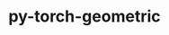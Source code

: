 ---
title: "py-torch-geometric"
layout: cache
categories: [package, develop]
meta: {"versions": ["2.1.0.post1"], "compilers": ["apple-clang@=14.0.0", "apple-clang@=14.0.3", "gcc@=11.3.0", "gcc@=7.3.1"], "oss": ["amzn2", "ubuntu22.04", "ventura"], "platforms": ["darwin", "linux"], "targets": ["aarch64", "ivybridge", "x86_64_v3", "x86_64_v4"], "stacks": ["ml-darwin-aarch64-mps", "ml-linux-x86_64-cpu", "ml-linux-x86_64-cuda", "root"], "num_specs": 116, "num_specs_by_stack": {"root": 116, "ml-darwin-aarch64-mps": 5, "ml-linux-x86_64-cpu": 7, "ml-linux-x86_64-cuda": 7}}
spec_details: [{"hash": "obgv6v3fjjwtsndza44cskkqzmpccawl", "compiler": "apple-clang@=14.0.0", "versions": ["2.1.0.post1"], "os": "ventura", "platform": "darwin", "target": "aarch64", "variants": ["build_system=python_pip", "~cuda"], "stacks": ["root"], "size": "-", "tarball": "https://binaries.spack.io/develop/build_cache/darwin-ventura-aarch64/apple-clang-14.0.0/py-torch-geometric-2.1.0.post1/darwin-ventura-aarch64-apple-clang-14.0.0-py-torch-geometric-2.1.0.post1-obgv6v3fjjwtsndza44cskkqzmpccawl.spack"}, {"hash": "s46zhmpmxlb2lakaiptrpqdqjg5nqo4p", "compiler": "apple-clang@=14.0.0", "versions": ["2.1.0.post1"], "os": "ventura", "platform": "darwin", "target": "aarch64", "variants": ["build_system=python_pip", "~cuda"], "stacks": ["ml-darwin-aarch64-mps", "root"], "size": "-", "tarball": "https://binaries.spack.io/develop/build_cache/darwin-ventura-aarch64/apple-clang-14.0.0/py-torch-geometric-2.1.0.post1/darwin-ventura-aarch64-apple-clang-14.0.0-py-torch-geometric-2.1.0.post1-s46zhmpmxlb2lakaiptrpqdqjg5nqo4p.spack"}, {"hash": "xedk3y5wkla2skzgcxkts3okbjji5tcm", "compiler": "apple-clang@=14.0.0", "versions": ["2.1.0.post1"], "os": "ventura", "platform": "darwin", "target": "aarch64", "variants": ["build_system=python_pip", "~cuda"], "stacks": ["root"], "size": "-", "tarball": "https://binaries.spack.io/develop/build_cache/darwin-ventura-aarch64/apple-clang-14.0.0/py-torch-geometric-2.1.0.post1/darwin-ventura-aarch64-apple-clang-14.0.0-py-torch-geometric-2.1.0.post1-xedk3y5wkla2skzgcxkts3okbjji5tcm.spack"}, {"hash": "4mht6eundhnles5o2uv5iw5qr5jsrvwu", "compiler": "apple-clang@=14.0.0", "versions": ["2.1.0.post1"], "os": "ventura", "platform": "darwin", "target": "aarch64", "variants": ["build_system=python_pip", "~cuda"], "stacks": ["root"], "size": "-", "tarball": "https://binaries.spack.io/develop/build_cache/darwin-ventura-aarch64/apple-clang-14.0.0/py-torch-geometric-2.1.0.post1/darwin-ventura-aarch64-apple-clang-14.0.0-py-torch-geometric-2.1.0.post1-4mht6eundhnles5o2uv5iw5qr5jsrvwu.spack"}, {"hash": "i2lwl63h7borlz5nxbwi3gg6yovrhaxn", "compiler": "apple-clang@=14.0.0", "versions": ["2.1.0.post1"], "os": "ventura", "platform": "darwin", "target": "aarch64", "variants": ["build_system=python_pip", "~cuda"], "stacks": ["ml-darwin-aarch64-mps", "root"], "size": "-", "tarball": "https://binaries.spack.io/develop/build_cache/darwin-ventura-aarch64/apple-clang-14.0.0/py-torch-geometric-2.1.0.post1/darwin-ventura-aarch64-apple-clang-14.0.0-py-torch-geometric-2.1.0.post1-i2lwl63h7borlz5nxbwi3gg6yovrhaxn.spack"}, {"hash": "4biu4r6tb2ljllaaihkgho66oicrcctj", "compiler": "apple-clang@=14.0.0", "versions": ["2.1.0.post1"], "os": "ventura", "platform": "darwin", "target": "aarch64", "variants": ["build_system=python_pip", "~cuda"], "stacks": ["root"], "size": "-", "tarball": "https://binaries.spack.io/develop/build_cache/darwin-ventura-aarch64/apple-clang-14.0.0/py-torch-geometric-2.1.0.post1/darwin-ventura-aarch64-apple-clang-14.0.0-py-torch-geometric-2.1.0.post1-4biu4r6tb2ljllaaihkgho66oicrcctj.spack"}, {"hash": "3guh2uvrmsrwtwfillzetlm7y54lcsbv", "compiler": "apple-clang@=14.0.0", "versions": ["2.1.0.post1"], "os": "ventura", "platform": "darwin", "target": "aarch64", "variants": ["build_system=python_pip", "~cuda"], "stacks": ["root"], "size": "-", "tarball": "https://binaries.spack.io/develop/build_cache/darwin-ventura-aarch64/apple-clang-14.0.0/py-torch-geometric-2.1.0.post1/darwin-ventura-aarch64-apple-clang-14.0.0-py-torch-geometric-2.1.0.post1-3guh2uvrmsrwtwfillzetlm7y54lcsbv.spack"}, {"hash": "3bbx6aunh5wigtmert3kqexx64whtylw", "compiler": "apple-clang@=14.0.0", "versions": ["2.1.0.post1"], "os": "ventura", "platform": "darwin", "target": "aarch64", "variants": ["build_system=python_pip", "~cuda"], "stacks": ["ml-darwin-aarch64-mps", "root"], "size": "-", "tarball": "https://binaries.spack.io/develop/build_cache/darwin-ventura-aarch64/apple-clang-14.0.0/py-torch-geometric-2.1.0.post1/darwin-ventura-aarch64-apple-clang-14.0.0-py-torch-geometric-2.1.0.post1-3bbx6aunh5wigtmert3kqexx64whtylw.spack"}, {"hash": "crqm2h5xg2bwtukoq2bry46mk3vckzgq", "compiler": "apple-clang@=14.0.0", "versions": ["2.1.0.post1"], "os": "ventura", "platform": "darwin", "target": "aarch64", "variants": ["build_system=python_pip", "~cuda"], "stacks": ["ml-darwin-aarch64-mps", "root"], "size": "-", "tarball": "https://binaries.spack.io/develop/build_cache/darwin-ventura-aarch64/apple-clang-14.0.0/py-torch-geometric-2.1.0.post1/darwin-ventura-aarch64-apple-clang-14.0.0-py-torch-geometric-2.1.0.post1-crqm2h5xg2bwtukoq2bry46mk3vckzgq.spack"}, {"hash": "avpfn3vxaho3czqdbu6cmcbwovifdxwr", "compiler": "apple-clang@=14.0.0", "versions": ["2.1.0.post1"], "os": "ventura", "platform": "darwin", "target": "aarch64", "variants": ["build_system=python_pip", "~cuda"], "stacks": ["ml-darwin-aarch64-mps", "root"], "size": "-", "tarball": "https://binaries.spack.io/develop/build_cache/darwin-ventura-aarch64/apple-clang-14.0.0/py-torch-geometric-2.1.0.post1/darwin-ventura-aarch64-apple-clang-14.0.0-py-torch-geometric-2.1.0.post1-avpfn3vxaho3czqdbu6cmcbwovifdxwr.spack"}, {"hash": "catlulw4i4bi3ucpzat7dzizr4rmouwy", "compiler": "apple-clang@=14.0.0", "versions": ["2.1.0.post1"], "os": "ventura", "platform": "darwin", "target": "aarch64", "variants": ["build_system=python_pip", "~cuda"], "stacks": ["root"], "size": "-", "tarball": "https://binaries.spack.io/develop/build_cache/darwin-ventura-aarch64/apple-clang-14.0.0/py-torch-geometric-2.1.0.post1/darwin-ventura-aarch64-apple-clang-14.0.0-py-torch-geometric-2.1.0.post1-catlulw4i4bi3ucpzat7dzizr4rmouwy.spack"}, {"hash": "zfg3oobdhkh3zchjjna3hlwxymd3c2py", "compiler": "apple-clang@=14.0.3", "versions": ["2.1.0.post1"], "os": "ventura", "platform": "darwin", "target": "aarch64", "variants": ["build_system=python_pip", "~cuda"], "stacks": ["root"], "size": "-", "tarball": "https://binaries.spack.io/develop/build_cache/darwin-ventura-aarch64/apple-clang-14.0.3/py-torch-geometric-2.1.0.post1/darwin-ventura-aarch64-apple-clang-14.0.3-py-torch-geometric-2.1.0.post1-zfg3oobdhkh3zchjjna3hlwxymd3c2py.spack"}, {"hash": "yvq7fbsmxletj2qubqhemhxdryjpwqiv", "compiler": "apple-clang@=14.0.3", "versions": ["2.1.0.post1"], "os": "ventura", "platform": "darwin", "target": "aarch64", "variants": ["build_system=python_pip", "~cuda"], "stacks": ["root"], "size": "-", "tarball": "https://binaries.spack.io/develop/build_cache/darwin-ventura-aarch64/apple-clang-14.0.3/py-torch-geometric-2.1.0.post1/darwin-ventura-aarch64-apple-clang-14.0.3-py-torch-geometric-2.1.0.post1-yvq7fbsmxletj2qubqhemhxdryjpwqiv.spack"}, {"hash": "l5bxvh2qarp6na3pgntgjyifgglvdbgy", "compiler": "apple-clang@=14.0.3", "versions": ["2.1.0.post1"], "os": "ventura", "platform": "darwin", "target": "aarch64", "variants": ["build_system=python_pip", "~cuda"], "stacks": ["root"], "size": "-", "tarball": "https://binaries.spack.io/develop/build_cache/darwin-ventura-aarch64/apple-clang-14.0.3/py-torch-geometric-2.1.0.post1/darwin-ventura-aarch64-apple-clang-14.0.3-py-torch-geometric-2.1.0.post1-l5bxvh2qarp6na3pgntgjyifgglvdbgy.spack"}, {"hash": "3q6yhhsrecw4m4zlbp6zz4cfytqzompa", "compiler": "apple-clang@=14.0.3", "versions": ["2.1.0.post1"], "os": "ventura", "platform": "darwin", "target": "aarch64", "variants": ["build_system=python_pip", "~cuda"], "stacks": ["root"], "size": "-", "tarball": "https://binaries.spack.io/develop/build_cache/darwin-ventura-aarch64/apple-clang-14.0.3/py-torch-geometric-2.1.0.post1/darwin-ventura-aarch64-apple-clang-14.0.3-py-torch-geometric-2.1.0.post1-3q6yhhsrecw4m4zlbp6zz4cfytqzompa.spack"}, {"hash": "mcn4z7ztke5il6wlce5avm5veessemhx", "compiler": "apple-clang@=14.0.3", "versions": ["2.1.0.post1"], "os": "ventura", "platform": "darwin", "target": "aarch64", "variants": ["build_system=python_pip", "~cuda"], "stacks": ["root"], "size": "-", "tarball": "https://binaries.spack.io/develop/build_cache/darwin-ventura-aarch64/apple-clang-14.0.3/py-torch-geometric-2.1.0.post1/darwin-ventura-aarch64-apple-clang-14.0.3-py-torch-geometric-2.1.0.post1-mcn4z7ztke5il6wlce5avm5veessemhx.spack"}, {"hash": "52wdow6wqfwea2qazllyqbtywuv2dbpk", "compiler": "apple-clang@=14.0.3", "versions": ["2.1.0.post1"], "os": "ventura", "platform": "darwin", "target": "aarch64", "variants": ["build_system=python_pip", "~cuda"], "stacks": ["root"], "size": "-", "tarball": "https://binaries.spack.io/develop/build_cache/darwin-ventura-aarch64/apple-clang-14.0.3/py-torch-geometric-2.1.0.post1/darwin-ventura-aarch64-apple-clang-14.0.3-py-torch-geometric-2.1.0.post1-52wdow6wqfwea2qazllyqbtywuv2dbpk.spack"}, {"hash": "gm5zpim7pybhw6lduh776wbhvp6lfann", "compiler": "apple-clang@=14.0.3", "versions": ["2.1.0.post1"], "os": "ventura", "platform": "darwin", "target": "aarch64", "variants": ["build_system=python_pip", "~cuda"], "stacks": ["root"], "size": "-", "tarball": "https://binaries.spack.io/develop/build_cache/darwin-ventura-aarch64/apple-clang-14.0.3/py-torch-geometric-2.1.0.post1/darwin-ventura-aarch64-apple-clang-14.0.3-py-torch-geometric-2.1.0.post1-gm5zpim7pybhw6lduh776wbhvp6lfann.spack"}, {"hash": "fsvnypuykydggzgjtb2nmybbqtzs5pwu", "compiler": "apple-clang@=14.0.3", "versions": ["2.1.0.post1"], "os": "ventura", "platform": "darwin", "target": "aarch64", "variants": ["build_system=python_pip", "~cuda"], "stacks": ["root"], "size": "-", "tarball": "https://binaries.spack.io/develop/build_cache/darwin-ventura-aarch64/apple-clang-14.0.3/py-torch-geometric-2.1.0.post1/darwin-ventura-aarch64-apple-clang-14.0.3-py-torch-geometric-2.1.0.post1-fsvnypuykydggzgjtb2nmybbqtzs5pwu.spack"}, {"hash": "6m753e7qobfld73dso4khczci46v2duo", "compiler": "apple-clang@=14.0.3", "versions": ["2.1.0.post1"], "os": "ventura", "platform": "darwin", "target": "aarch64", "variants": ["build_system=python_pip", "~cuda"], "stacks": ["root"], "size": "-", "tarball": "https://binaries.spack.io/develop/build_cache/darwin-ventura-aarch64/apple-clang-14.0.3/py-torch-geometric-2.1.0.post1/darwin-ventura-aarch64-apple-clang-14.0.3-py-torch-geometric-2.1.0.post1-6m753e7qobfld73dso4khczci46v2duo.spack"}, {"hash": "lgxqocn56lztgrsdajsnxwhcu2usmxwv", "compiler": "apple-clang@=14.0.3", "versions": ["2.1.0.post1"], "os": "ventura", "platform": "darwin", "target": "aarch64", "variants": ["build_system=python_pip", "~cuda"], "stacks": ["root"], "size": "-", "tarball": "https://binaries.spack.io/develop/build_cache/darwin-ventura-aarch64/apple-clang-14.0.3/py-torch-geometric-2.1.0.post1/darwin-ventura-aarch64-apple-clang-14.0.3-py-torch-geometric-2.1.0.post1-lgxqocn56lztgrsdajsnxwhcu2usmxwv.spack"}, {"hash": "nc2xxrpiwufpx6z4cmt4ctolosrvfjfm", "compiler": "gcc@=7.3.1", "versions": ["2.1.0.post1"], "os": "amzn2", "platform": "linux", "target": "ivybridge", "variants": ["build_system=python_pip", "+cuda"], "stacks": ["root"], "size": "-", "tarball": "https://binaries.spack.io/develop/build_cache/linux-amzn2-ivybridge/gcc-7.3.1/py-torch-geometric-2.1.0.post1/linux-amzn2-ivybridge-gcc-7.3.1-py-torch-geometric-2.1.0.post1-nc2xxrpiwufpx6z4cmt4ctolosrvfjfm.spack"}, {"hash": "3wxtnyjxelunck6jl7kfdrt4ah6dsdyd", "compiler": "gcc@=7.3.1", "versions": ["2.1.0.post1"], "os": "amzn2", "platform": "linux", "target": "ivybridge", "variants": ["build_system=python_pip", "+cuda"], "stacks": ["root"], "size": "-", "tarball": "https://binaries.spack.io/develop/build_cache/linux-amzn2-ivybridge/gcc-7.3.1/py-torch-geometric-2.1.0.post1/linux-amzn2-ivybridge-gcc-7.3.1-py-torch-geometric-2.1.0.post1-3wxtnyjxelunck6jl7kfdrt4ah6dsdyd.spack"}, {"hash": "hqsephojmtlb7vv2rx2ujsd5t2z2tb75", "compiler": "gcc@=7.3.1", "versions": ["2.1.0.post1"], "os": "amzn2", "platform": "linux", "target": "ivybridge", "variants": ["build_system=python_pip", "+cuda"], "stacks": ["root"], "size": "-", "tarball": "https://binaries.spack.io/develop/build_cache/linux-amzn2-ivybridge/gcc-7.3.1/py-torch-geometric-2.1.0.post1/linux-amzn2-ivybridge-gcc-7.3.1-py-torch-geometric-2.1.0.post1-hqsephojmtlb7vv2rx2ujsd5t2z2tb75.spack"}, {"hash": "vanlcqkrjxp3sajcj4h2bpdminrxisfq", "compiler": "gcc@=7.3.1", "versions": ["2.1.0.post1"], "os": "amzn2", "platform": "linux", "target": "ivybridge", "variants": ["build_system=python_pip", "~cuda"], "stacks": ["root"], "size": "-", "tarball": "https://binaries.spack.io/develop/build_cache/linux-amzn2-ivybridge/gcc-7.3.1/py-torch-geometric-2.1.0.post1/linux-amzn2-ivybridge-gcc-7.3.1-py-torch-geometric-2.1.0.post1-vanlcqkrjxp3sajcj4h2bpdminrxisfq.spack"}, {"hash": "qndzbxpekh6ohdzlec57c6z5cz5ewf3z", "compiler": "gcc@=7.3.1", "versions": ["2.1.0.post1"], "os": "amzn2", "platform": "linux", "target": "ivybridge", "variants": ["build_system=python_pip", "~cuda"], "stacks": ["root"], "size": "-", "tarball": "https://binaries.spack.io/develop/build_cache/linux-amzn2-ivybridge/gcc-7.3.1/py-torch-geometric-2.1.0.post1/linux-amzn2-ivybridge-gcc-7.3.1-py-torch-geometric-2.1.0.post1-qndzbxpekh6ohdzlec57c6z5cz5ewf3z.spack"}, {"hash": "oq6pcethrjw5ibgqifhcw3nzyg3ka6ui", "compiler": "gcc@=7.3.1", "versions": ["2.1.0.post1"], "os": "amzn2", "platform": "linux", "target": "ivybridge", "variants": ["build_system=python_pip", "+cuda"], "stacks": ["root"], "size": "-", "tarball": "https://binaries.spack.io/develop/build_cache/linux-amzn2-ivybridge/gcc-7.3.1/py-torch-geometric-2.1.0.post1/linux-amzn2-ivybridge-gcc-7.3.1-py-torch-geometric-2.1.0.post1-oq6pcethrjw5ibgqifhcw3nzyg3ka6ui.spack"}, {"hash": "ojhi5nyett7abv2uvundoiu2nn274xq5", "compiler": "gcc@=7.3.1", "versions": ["2.1.0.post1"], "os": "amzn2", "platform": "linux", "target": "ivybridge", "variants": ["build_system=python_pip", "~cuda"], "stacks": ["root"], "size": "-", "tarball": "https://binaries.spack.io/develop/build_cache/linux-amzn2-ivybridge/gcc-7.3.1/py-torch-geometric-2.1.0.post1/linux-amzn2-ivybridge-gcc-7.3.1-py-torch-geometric-2.1.0.post1-ojhi5nyett7abv2uvundoiu2nn274xq5.spack"}, {"hash": "2cxs3mt3bf3ql5gd7z73bmw3b2l5oiza", "compiler": "gcc@=7.3.1", "versions": ["2.1.0.post1"], "os": "amzn2", "platform": "linux", "target": "x86_64_v3", "variants": ["build_system=python_pip", "~cuda"], "stacks": ["root"], "size": "-", "tarball": "https://binaries.spack.io/develop/build_cache/linux-amzn2-x86_64_v3/gcc-7.3.1/py-torch-geometric-2.1.0.post1/linux-amzn2-x86_64_v3-gcc-7.3.1-py-torch-geometric-2.1.0.post1-2cxs3mt3bf3ql5gd7z73bmw3b2l5oiza.spack"}, {"hash": "mwxaf4lztruu7fgiqzbkqnnrf3zlqskp", "compiler": "gcc@=7.3.1", "versions": ["2.1.0.post1"], "os": "amzn2", "platform": "linux", "target": "x86_64_v3", "variants": ["build_system=python_pip", "~cuda"], "stacks": ["root"], "size": "-", "tarball": "https://binaries.spack.io/develop/build_cache/linux-amzn2-x86_64_v3/gcc-7.3.1/py-torch-geometric-2.1.0.post1/linux-amzn2-x86_64_v3-gcc-7.3.1-py-torch-geometric-2.1.0.post1-mwxaf4lztruu7fgiqzbkqnnrf3zlqskp.spack"}, {"hash": "4u2ftolfbaltzeabgtn4ky7lexok3krj", "compiler": "gcc@=7.3.1", "versions": ["2.1.0.post1"], "os": "amzn2", "platform": "linux", "target": "x86_64_v3", "variants": ["build_system=python_pip", "+cuda"], "stacks": ["root"], "size": "-", "tarball": "https://binaries.spack.io/develop/build_cache/linux-amzn2-x86_64_v3/gcc-7.3.1/py-torch-geometric-2.1.0.post1/linux-amzn2-x86_64_v3-gcc-7.3.1-py-torch-geometric-2.1.0.post1-4u2ftolfbaltzeabgtn4ky7lexok3krj.spack"}, {"hash": "whjnitc3jrv3pnxzzc2dztoqpyupdowv", "compiler": "gcc@=7.3.1", "versions": ["2.1.0.post1"], "os": "amzn2", "platform": "linux", "target": "x86_64_v3", "variants": ["build_system=python_pip", "~cuda"], "stacks": ["root"], "size": "-", "tarball": "https://binaries.spack.io/develop/build_cache/linux-amzn2-x86_64_v3/gcc-7.3.1/py-torch-geometric-2.1.0.post1/linux-amzn2-x86_64_v3-gcc-7.3.1-py-torch-geometric-2.1.0.post1-whjnitc3jrv3pnxzzc2dztoqpyupdowv.spack"}, {"hash": "j2c4cjhjazeauwt35ah5s7e63qnsoqro", "compiler": "gcc@=7.3.1", "versions": ["2.1.0.post1"], "os": "amzn2", "platform": "linux", "target": "x86_64_v3", "variants": ["build_system=python_pip", "+cuda"], "stacks": ["root"], "size": "-", "tarball": "https://binaries.spack.io/develop/build_cache/linux-amzn2-x86_64_v3/gcc-7.3.1/py-torch-geometric-2.1.0.post1/linux-amzn2-x86_64_v3-gcc-7.3.1-py-torch-geometric-2.1.0.post1-j2c4cjhjazeauwt35ah5s7e63qnsoqro.spack"}, {"hash": "xtvlzglddsdgtdmpwa55pn3tvrwi5mcy", "compiler": "gcc@=7.3.1", "versions": ["2.1.0.post1"], "os": "amzn2", "platform": "linux", "target": "x86_64_v3", "variants": ["build_system=python_pip", "~cuda"], "stacks": ["root"], "size": "-", "tarball": "https://binaries.spack.io/develop/build_cache/linux-amzn2-x86_64_v3/gcc-7.3.1/py-torch-geometric-2.1.0.post1/linux-amzn2-x86_64_v3-gcc-7.3.1-py-torch-geometric-2.1.0.post1-xtvlzglddsdgtdmpwa55pn3tvrwi5mcy.spack"}, {"hash": "2dme4ep7vz7q27yi6uppv6mgnkcuhuz7", "compiler": "gcc@=7.3.1", "versions": ["2.1.0.post1"], "os": "amzn2", "platform": "linux", "target": "x86_64_v3", "variants": ["build_system=python_pip", "+cuda"], "stacks": ["root"], "size": "-", "tarball": "https://binaries.spack.io/develop/build_cache/linux-amzn2-x86_64_v3/gcc-7.3.1/py-torch-geometric-2.1.0.post1/linux-amzn2-x86_64_v3-gcc-7.3.1-py-torch-geometric-2.1.0.post1-2dme4ep7vz7q27yi6uppv6mgnkcuhuz7.spack"}, {"hash": "bmloh4um3mbug2c457yjjy65mss3tar4", "compiler": "gcc@=7.3.1", "versions": ["2.1.0.post1"], "os": "amzn2", "platform": "linux", "target": "x86_64_v3", "variants": ["~cuda"], "stacks": ["root"], "size": "-", "tarball": "https://binaries.spack.io/develop/build_cache/linux-amzn2-x86_64_v3/gcc-7.3.1/py-torch-geometric-2.1.0.post1/linux-amzn2-x86_64_v3-gcc-7.3.1-py-torch-geometric-2.1.0.post1-bmloh4um3mbug2c457yjjy65mss3tar4.spack"}, {"hash": "rugnuwin4ggpobsuxci3yktx7etd3fam", "compiler": "gcc@=7.3.1", "versions": ["2.1.0.post1"], "os": "amzn2", "platform": "linux", "target": "x86_64_v3", "variants": ["build_system=python_pip", "~cuda"], "stacks": ["root"], "size": "-", "tarball": "https://binaries.spack.io/develop/build_cache/linux-amzn2-x86_64_v3/gcc-7.3.1/py-torch-geometric-2.1.0.post1/linux-amzn2-x86_64_v3-gcc-7.3.1-py-torch-geometric-2.1.0.post1-rugnuwin4ggpobsuxci3yktx7etd3fam.spack"}, {"hash": "knepwknnie5ojmplhgbn2nh33n7gt5bp", "compiler": "gcc@=7.3.1", "versions": ["2.1.0.post1"], "os": "amzn2", "platform": "linux", "target": "x86_64_v3", "variants": ["build_system=python_pip", "+cuda"], "stacks": ["root"], "size": "-", "tarball": "https://binaries.spack.io/develop/build_cache/linux-amzn2-x86_64_v3/gcc-7.3.1/py-torch-geometric-2.1.0.post1/linux-amzn2-x86_64_v3-gcc-7.3.1-py-torch-geometric-2.1.0.post1-knepwknnie5ojmplhgbn2nh33n7gt5bp.spack"}, {"hash": "zdch2eok2sh4iav5schyho5wopuu4dh4", "compiler": "gcc@=7.3.1", "versions": ["2.1.0.post1"], "os": "amzn2", "platform": "linux", "target": "x86_64_v3", "variants": ["~cuda"], "stacks": ["root"], "size": "-", "tarball": "https://binaries.spack.io/develop/build_cache/linux-amzn2-x86_64_v3/gcc-7.3.1/py-torch-geometric-2.1.0.post1/linux-amzn2-x86_64_v3-gcc-7.3.1-py-torch-geometric-2.1.0.post1-zdch2eok2sh4iav5schyho5wopuu4dh4.spack"}, {"hash": "kv37pv35we6fezoa2nn3d7ujz6cw2hqh", "compiler": "gcc@=7.3.1", "versions": ["2.1.0.post1"], "os": "amzn2", "platform": "linux", "target": "x86_64_v3", "variants": ["build_system=python_pip", "+cuda"], "stacks": ["root"], "size": "-", "tarball": "https://binaries.spack.io/develop/build_cache/linux-amzn2-x86_64_v3/gcc-7.3.1/py-torch-geometric-2.1.0.post1/linux-amzn2-x86_64_v3-gcc-7.3.1-py-torch-geometric-2.1.0.post1-kv37pv35we6fezoa2nn3d7ujz6cw2hqh.spack"}, {"hash": "k2ux2krt5tjtnq5z7ju5vkxjjvkjogxb", "compiler": "gcc@=7.3.1", "versions": ["2.1.0.post1"], "os": "amzn2", "platform": "linux", "target": "x86_64_v3", "variants": ["build_system=python_pip", "~cuda"], "stacks": ["root"], "size": "-", "tarball": "https://binaries.spack.io/develop/build_cache/linux-amzn2-x86_64_v3/gcc-7.3.1/py-torch-geometric-2.1.0.post1/linux-amzn2-x86_64_v3-gcc-7.3.1-py-torch-geometric-2.1.0.post1-k2ux2krt5tjtnq5z7ju5vkxjjvkjogxb.spack"}, {"hash": "yetsotnhkm4pyz2ud5m6nfee4xmq5yhq", "compiler": "gcc@=7.3.1", "versions": ["2.1.0.post1"], "os": "amzn2", "platform": "linux", "target": "x86_64_v3", "variants": ["build_system=python_pip", "+cuda"], "stacks": ["root"], "size": "-", "tarball": "https://binaries.spack.io/develop/build_cache/linux-amzn2-x86_64_v3/gcc-7.3.1/py-torch-geometric-2.1.0.post1/linux-amzn2-x86_64_v3-gcc-7.3.1-py-torch-geometric-2.1.0.post1-yetsotnhkm4pyz2ud5m6nfee4xmq5yhq.spack"}, {"hash": "lrblxdre4zagrz57vv5od5ktfirjrxju", "compiler": "gcc@=7.3.1", "versions": ["2.1.0.post1"], "os": "amzn2", "platform": "linux", "target": "x86_64_v3", "variants": ["build_system=python_pip", "~cuda"], "stacks": ["root"], "size": "-", "tarball": "https://binaries.spack.io/develop/build_cache/linux-amzn2-x86_64_v3/gcc-7.3.1/py-torch-geometric-2.1.0.post1/linux-amzn2-x86_64_v3-gcc-7.3.1-py-torch-geometric-2.1.0.post1-lrblxdre4zagrz57vv5od5ktfirjrxju.spack"}, {"hash": "m5og7eswuuzo6kicbhv5vto7sspops4v", "compiler": "gcc@=7.3.1", "versions": ["2.1.0.post1"], "os": "amzn2", "platform": "linux", "target": "x86_64_v3", "variants": ["build_system=python_pip", "+cuda"], "stacks": ["root"], "size": "-", "tarball": "https://binaries.spack.io/develop/build_cache/linux-amzn2-x86_64_v3/gcc-7.3.1/py-torch-geometric-2.1.0.post1/linux-amzn2-x86_64_v3-gcc-7.3.1-py-torch-geometric-2.1.0.post1-m5og7eswuuzo6kicbhv5vto7sspops4v.spack"}, {"hash": "uwurwg4svzopabkhwecyz33kdehwzmms", "compiler": "gcc@=7.3.1", "versions": ["2.1.0.post1"], "os": "amzn2", "platform": "linux", "target": "x86_64_v3", "variants": ["build_system=python_pip", "+cuda"], "stacks": ["root"], "size": "-", "tarball": "https://binaries.spack.io/develop/build_cache/linux-amzn2-x86_64_v3/gcc-7.3.1/py-torch-geometric-2.1.0.post1/linux-amzn2-x86_64_v3-gcc-7.3.1-py-torch-geometric-2.1.0.post1-uwurwg4svzopabkhwecyz33kdehwzmms.spack"}, {"hash": "otdnu6oxxq6acmwhpuhshcguhu73q66m", "compiler": "gcc@=7.3.1", "versions": ["2.1.0.post1"], "os": "amzn2", "platform": "linux", "target": "x86_64_v3", "variants": ["build_system=python_pip", "+cuda"], "stacks": ["root"], "size": "-", "tarball": "https://binaries.spack.io/develop/build_cache/linux-amzn2-x86_64_v3/gcc-7.3.1/py-torch-geometric-2.1.0.post1/linux-amzn2-x86_64_v3-gcc-7.3.1-py-torch-geometric-2.1.0.post1-otdnu6oxxq6acmwhpuhshcguhu73q66m.spack"}, {"hash": "scshlmianhvgpe73vtuy6jwkcslijrah", "compiler": "gcc@=7.3.1", "versions": ["2.1.0.post1"], "os": "amzn2", "platform": "linux", "target": "x86_64_v3", "variants": ["build_system=python_pip", "~cuda"], "stacks": ["root"], "size": "-", "tarball": "https://binaries.spack.io/develop/build_cache/linux-amzn2-x86_64_v3/gcc-7.3.1/py-torch-geometric-2.1.0.post1/linux-amzn2-x86_64_v3-gcc-7.3.1-py-torch-geometric-2.1.0.post1-scshlmianhvgpe73vtuy6jwkcslijrah.spack"}, {"hash": "kwu4xc5nctjy4qlnqmgj6lum2tzo3vmd", "compiler": "gcc@=7.3.1", "versions": ["2.1.0.post1"], "os": "amzn2", "platform": "linux", "target": "x86_64_v3", "variants": ["+cuda"], "stacks": ["root"], "size": "-", "tarball": "https://binaries.spack.io/develop/build_cache/linux-amzn2-x86_64_v3/gcc-7.3.1/py-torch-geometric-2.1.0.post1/linux-amzn2-x86_64_v3-gcc-7.3.1-py-torch-geometric-2.1.0.post1-kwu4xc5nctjy4qlnqmgj6lum2tzo3vmd.spack"}, {"hash": "wkbtojrbdss5fnrehaye43dthmckqjmm", "compiler": "gcc@=7.3.1", "versions": ["2.1.0.post1"], "os": "amzn2", "platform": "linux", "target": "x86_64_v3", "variants": ["build_system=python_pip", "~cuda"], "stacks": ["root"], "size": "-", "tarball": "https://binaries.spack.io/develop/build_cache/linux-amzn2-x86_64_v3/gcc-7.3.1/py-torch-geometric-2.1.0.post1/linux-amzn2-x86_64_v3-gcc-7.3.1-py-torch-geometric-2.1.0.post1-wkbtojrbdss5fnrehaye43dthmckqjmm.spack"}, {"hash": "5fhdlgxnxto3vrao5jpcehedkhzycndv", "compiler": "gcc@=7.3.1", "versions": ["2.1.0.post1"], "os": "amzn2", "platform": "linux", "target": "x86_64_v4", "variants": ["+cuda"], "stacks": ["root"], "size": "-", "tarball": "https://binaries.spack.io/develop/build_cache/linux-amzn2-x86_64_v4/gcc-7.3.1/py-torch-geometric-2.1.0.post1/linux-amzn2-x86_64_v4-gcc-7.3.1-py-torch-geometric-2.1.0.post1-5fhdlgxnxto3vrao5jpcehedkhzycndv.spack"}, {"hash": "rjd7cwabwnxwgvlmrgb2mmumfinlxz2f", "compiler": "gcc@=7.3.1", "versions": ["2.1.0.post1"], "os": "amzn2", "platform": "linux", "target": "x86_64_v4", "variants": ["~cuda"], "stacks": ["root"], "size": "-", "tarball": "https://binaries.spack.io/develop/build_cache/linux-amzn2-x86_64_v4/gcc-7.3.1/py-torch-geometric-2.1.0.post1/linux-amzn2-x86_64_v4-gcc-7.3.1-py-torch-geometric-2.1.0.post1-rjd7cwabwnxwgvlmrgb2mmumfinlxz2f.spack"}, {"hash": "hbgam5jdpehf7wosdfqvk5lgr2fnflg5", "compiler": "gcc@=11.3.0", "versions": ["2.1.0.post1"], "os": "ubuntu22.04", "platform": "linux", "target": "x86_64_v3", "variants": ["build_system=python_pip", "~cuda"], "stacks": ["root"], "size": "-", "tarball": "https://binaries.spack.io/develop/build_cache/linux-ubuntu22.04-x86_64_v3/gcc-11.3.0/py-torch-geometric-2.1.0.post1/linux-ubuntu22.04-x86_64_v3-gcc-11.3.0-py-torch-geometric-2.1.0.post1-hbgam5jdpehf7wosdfqvk5lgr2fnflg5.spack"}, {"hash": "3izwhdjqjj4luo2haytpyrflbecdrju2", "compiler": "gcc@=11.3.0", "versions": ["2.1.0.post1"], "os": "ubuntu22.04", "platform": "linux", "target": "x86_64_v3", "variants": ["build_system=python_pip", "+cuda"], "stacks": ["root"], "size": "-", "tarball": "https://binaries.spack.io/develop/build_cache/linux-ubuntu22.04-x86_64_v3/gcc-11.3.0/py-torch-geometric-2.1.0.post1/linux-ubuntu22.04-x86_64_v3-gcc-11.3.0-py-torch-geometric-2.1.0.post1-3izwhdjqjj4luo2haytpyrflbecdrju2.spack"}, {"hash": "2rmq2pgs4xy2nsbzjhye63iaswgtsmad", "compiler": "gcc@=11.3.0", "versions": ["2.1.0.post1"], "os": "ubuntu22.04", "platform": "linux", "target": "x86_64_v3", "variants": ["build_system=python_pip", "+cuda"], "stacks": ["root"], "size": "-", "tarball": "https://binaries.spack.io/develop/build_cache/linux-ubuntu22.04-x86_64_v3/gcc-11.3.0/py-torch-geometric-2.1.0.post1/linux-ubuntu22.04-x86_64_v3-gcc-11.3.0-py-torch-geometric-2.1.0.post1-2rmq2pgs4xy2nsbzjhye63iaswgtsmad.spack"}, {"hash": "77wihxotzpk7ennj3wwhe2k72urgapep", "compiler": "gcc@=11.3.0", "versions": ["2.1.0.post1"], "os": "ubuntu22.04", "platform": "linux", "target": "x86_64_v3", "variants": ["build_system=python_pip", "+cuda"], "stacks": ["root"], "size": "-", "tarball": "https://binaries.spack.io/develop/build_cache/linux-ubuntu22.04-x86_64_v3/gcc-11.3.0/py-torch-geometric-2.1.0.post1/linux-ubuntu22.04-x86_64_v3-gcc-11.3.0-py-torch-geometric-2.1.0.post1-77wihxotzpk7ennj3wwhe2k72urgapep.spack"}, {"hash": "2wwkondz6df5m2v2bumql34f4ywehuns", "compiler": "gcc@=11.3.0", "versions": ["2.1.0.post1"], "os": "ubuntu22.04", "platform": "linux", "target": "x86_64_v3", "variants": ["build_system=python_pip", "~cuda"], "stacks": ["ml-linux-x86_64-cpu", "root"], "size": "-", "tarball": "https://binaries.spack.io/develop/build_cache/linux-ubuntu22.04-x86_64_v3/gcc-11.3.0/py-torch-geometric-2.1.0.post1/linux-ubuntu22.04-x86_64_v3-gcc-11.3.0-py-torch-geometric-2.1.0.post1-2wwkondz6df5m2v2bumql34f4ywehuns.spack"}, {"hash": "awkiudmvcrqrztt647ttfbwnouwmvthz", "compiler": "gcc@=11.3.0", "versions": ["2.1.0.post1"], "os": "ubuntu22.04", "platform": "linux", "target": "x86_64_v3", "variants": ["build_system=python_pip", "+cuda"], "stacks": ["ml-linux-x86_64-cuda", "root"], "size": "-", "tarball": "https://binaries.spack.io/develop/build_cache/linux-ubuntu22.04-x86_64_v3/gcc-11.3.0/py-torch-geometric-2.1.0.post1/linux-ubuntu22.04-x86_64_v3-gcc-11.3.0-py-torch-geometric-2.1.0.post1-awkiudmvcrqrztt647ttfbwnouwmvthz.spack"}, {"hash": "3vr7xzupqungnw2xclvullngniqrczro", "compiler": "gcc@=11.3.0", "versions": ["2.1.0.post1"], "os": "ubuntu22.04", "platform": "linux", "target": "x86_64_v3", "variants": ["build_system=python_pip", "+cuda"], "stacks": ["root"], "size": "-", "tarball": "https://binaries.spack.io/develop/build_cache/linux-ubuntu22.04-x86_64_v3/gcc-11.3.0/py-torch-geometric-2.1.0.post1/linux-ubuntu22.04-x86_64_v3-gcc-11.3.0-py-torch-geometric-2.1.0.post1-3vr7xzupqungnw2xclvullngniqrczro.spack"}, {"hash": "eny5rexvsuxtq2wvdcuwjzu7xqbcc5f7", "compiler": "gcc@=11.3.0", "versions": ["2.1.0.post1"], "os": "ubuntu22.04", "platform": "linux", "target": "x86_64_v3", "variants": ["build_system=python_pip", "~cuda"], "stacks": ["ml-linux-x86_64-cpu", "root"], "size": "-", "tarball": "https://binaries.spack.io/develop/build_cache/linux-ubuntu22.04-x86_64_v3/gcc-11.3.0/py-torch-geometric-2.1.0.post1/linux-ubuntu22.04-x86_64_v3-gcc-11.3.0-py-torch-geometric-2.1.0.post1-eny5rexvsuxtq2wvdcuwjzu7xqbcc5f7.spack"}, {"hash": "2rk3bh5shxzgoubm3parax2olkac2k3y", "compiler": "gcc@=11.3.0", "versions": ["2.1.0.post1"], "os": "ubuntu22.04", "platform": "linux", "target": "x86_64_v3", "variants": ["build_system=python_pip", "+cuda"], "stacks": ["root"], "size": "-", "tarball": "https://binaries.spack.io/develop/build_cache/linux-ubuntu22.04-x86_64_v3/gcc-11.3.0/py-torch-geometric-2.1.0.post1/linux-ubuntu22.04-x86_64_v3-gcc-11.3.0-py-torch-geometric-2.1.0.post1-2rk3bh5shxzgoubm3parax2olkac2k3y.spack"}, {"hash": "6yco7hybtw6kttbbnuxa32btcde43agm", "compiler": "gcc@=11.3.0", "versions": ["2.1.0.post1"], "os": "ubuntu22.04", "platform": "linux", "target": "x86_64_v3", "variants": ["build_system=python_pip", "+cuda"], "stacks": ["root"], "size": "-", "tarball": "https://binaries.spack.io/develop/build_cache/linux-ubuntu22.04-x86_64_v3/gcc-11.3.0/py-torch-geometric-2.1.0.post1/linux-ubuntu22.04-x86_64_v3-gcc-11.3.0-py-torch-geometric-2.1.0.post1-6yco7hybtw6kttbbnuxa32btcde43agm.spack"}, {"hash": "4eskbwupxglgk77enn4tl65ehlc57fjp", "compiler": "gcc@=11.3.0", "versions": ["2.1.0.post1"], "os": "ubuntu22.04", "platform": "linux", "target": "x86_64_v3", "variants": ["build_system=python_pip", "~cuda"], "stacks": ["root"], "size": "-", "tarball": "https://binaries.spack.io/develop/build_cache/linux-ubuntu22.04-x86_64_v3/gcc-11.3.0/py-torch-geometric-2.1.0.post1/linux-ubuntu22.04-x86_64_v3-gcc-11.3.0-py-torch-geometric-2.1.0.post1-4eskbwupxglgk77enn4tl65ehlc57fjp.spack"}, {"hash": "lhvwqgzrnmhdzlanrz4jiphhj66fbenz", "compiler": "gcc@=11.3.0", "versions": ["2.1.0.post1"], "os": "ubuntu22.04", "platform": "linux", "target": "x86_64_v3", "variants": ["build_system=python_pip", "~cuda"], "stacks": ["root"], "size": "-", "tarball": "https://binaries.spack.io/develop/build_cache/linux-ubuntu22.04-x86_64_v3/gcc-11.3.0/py-torch-geometric-2.1.0.post1/linux-ubuntu22.04-x86_64_v3-gcc-11.3.0-py-torch-geometric-2.1.0.post1-lhvwqgzrnmhdzlanrz4jiphhj66fbenz.spack"}, {"hash": "cbzp56ud7hvxgvwv4tjufs3adnb6koiy", "compiler": "gcc@=11.3.0", "versions": ["2.1.0.post1"], "os": "ubuntu22.04", "platform": "linux", "target": "x86_64_v3", "variants": ["build_system=python_pip", "+cuda"], "stacks": ["root"], "size": "-", "tarball": "https://binaries.spack.io/develop/build_cache/linux-ubuntu22.04-x86_64_v3/gcc-11.3.0/py-torch-geometric-2.1.0.post1/linux-ubuntu22.04-x86_64_v3-gcc-11.3.0-py-torch-geometric-2.1.0.post1-cbzp56ud7hvxgvwv4tjufs3adnb6koiy.spack"}, {"hash": "3qjjhvnxya2w65tjixn32az2ry4x6apl", "compiler": "gcc@=11.3.0", "versions": ["2.1.0.post1"], "os": "ubuntu22.04", "platform": "linux", "target": "x86_64_v3", "variants": ["build_system=python_pip", "+cuda"], "stacks": ["root"], "size": "-", "tarball": "https://binaries.spack.io/develop/build_cache/linux-ubuntu22.04-x86_64_v3/gcc-11.3.0/py-torch-geometric-2.1.0.post1/linux-ubuntu22.04-x86_64_v3-gcc-11.3.0-py-torch-geometric-2.1.0.post1-3qjjhvnxya2w65tjixn32az2ry4x6apl.spack"}, {"hash": "er6kfchsgvvoqtk2tmk3zd72mrfkqw76", "compiler": "gcc@=11.3.0", "versions": ["2.1.0.post1"], "os": "ubuntu22.04", "platform": "linux", "target": "x86_64_v3", "variants": ["build_system=python_pip", "+cuda"], "stacks": ["ml-linux-x86_64-cuda", "root"], "size": "-", "tarball": "https://binaries.spack.io/develop/build_cache/linux-ubuntu22.04-x86_64_v3/gcc-11.3.0/py-torch-geometric-2.1.0.post1/linux-ubuntu22.04-x86_64_v3-gcc-11.3.0-py-torch-geometric-2.1.0.post1-er6kfchsgvvoqtk2tmk3zd72mrfkqw76.spack"}, {"hash": "5y4pwobyhvzvae3dpe36ybbzu4f6ki2c", "compiler": "gcc@=11.3.0", "versions": ["2.1.0.post1"], "os": "ubuntu22.04", "platform": "linux", "target": "x86_64_v3", "variants": ["build_system=python_pip", "+cuda"], "stacks": ["ml-linux-x86_64-cuda", "root"], "size": "-", "tarball": "https://binaries.spack.io/develop/build_cache/linux-ubuntu22.04-x86_64_v3/gcc-11.3.0/py-torch-geometric-2.1.0.post1/linux-ubuntu22.04-x86_64_v3-gcc-11.3.0-py-torch-geometric-2.1.0.post1-5y4pwobyhvzvae3dpe36ybbzu4f6ki2c.spack"}, {"hash": "er6xeug4t5m6dzxkb75iejhm6y3orfct", "compiler": "gcc@=11.3.0", "versions": ["2.1.0.post1"], "os": "ubuntu22.04", "platform": "linux", "target": "x86_64_v3", "variants": ["build_system=python_pip", "~cuda"], "stacks": ["root"], "size": "-", "tarball": "https://binaries.spack.io/develop/build_cache/linux-ubuntu22.04-x86_64_v3/gcc-11.3.0/py-torch-geometric-2.1.0.post1/linux-ubuntu22.04-x86_64_v3-gcc-11.3.0-py-torch-geometric-2.1.0.post1-er6xeug4t5m6dzxkb75iejhm6y3orfct.spack"}, {"hash": "5hxkxjhil2ahioxgsp74nw6ky3qumk25", "compiler": "gcc@=11.3.0", "versions": ["2.1.0.post1"], "os": "ubuntu22.04", "platform": "linux", "target": "x86_64_v3", "variants": ["build_system=python_pip", "~cuda"], "stacks": ["root"], "size": "-", "tarball": "https://binaries.spack.io/develop/build_cache/linux-ubuntu22.04-x86_64_v3/gcc-11.3.0/py-torch-geometric-2.1.0.post1/linux-ubuntu22.04-x86_64_v3-gcc-11.3.0-py-torch-geometric-2.1.0.post1-5hxkxjhil2ahioxgsp74nw6ky3qumk25.spack"}, {"hash": "ddwyxtq66odiqnzcs2msce7rh2bhuuku", "compiler": "gcc@=11.3.0", "versions": ["2.1.0.post1"], "os": "ubuntu22.04", "platform": "linux", "target": "x86_64_v3", "variants": ["build_system=python_pip", "+cuda"], "stacks": ["root"], "size": "-", "tarball": "https://binaries.spack.io/develop/build_cache/linux-ubuntu22.04-x86_64_v3/gcc-11.3.0/py-torch-geometric-2.1.0.post1/linux-ubuntu22.04-x86_64_v3-gcc-11.3.0-py-torch-geometric-2.1.0.post1-ddwyxtq66odiqnzcs2msce7rh2bhuuku.spack"}, {"hash": "46rzqh2ej7wjikvrayogugm6qkbav4yy", "compiler": "gcc@=11.3.0", "versions": ["2.1.0.post1"], "os": "ubuntu22.04", "platform": "linux", "target": "x86_64_v3", "variants": ["build_system=python_pip", "+cuda"], "stacks": ["ml-linux-x86_64-cuda", "root"], "size": "-", "tarball": "https://binaries.spack.io/develop/build_cache/linux-ubuntu22.04-x86_64_v3/gcc-11.3.0/py-torch-geometric-2.1.0.post1/linux-ubuntu22.04-x86_64_v3-gcc-11.3.0-py-torch-geometric-2.1.0.post1-46rzqh2ej7wjikvrayogugm6qkbav4yy.spack"}, {"hash": "erm7a7culfgp5kjv4wmmevdkskodvsfd", "compiler": "gcc@=11.3.0", "versions": ["2.1.0.post1"], "os": "ubuntu22.04", "platform": "linux", "target": "x86_64_v3", "variants": ["build_system=python_pip", "+cuda"], "stacks": ["root"], "size": "-", "tarball": "https://binaries.spack.io/develop/build_cache/linux-ubuntu22.04-x86_64_v3/gcc-11.3.0/py-torch-geometric-2.1.0.post1/linux-ubuntu22.04-x86_64_v3-gcc-11.3.0-py-torch-geometric-2.1.0.post1-erm7a7culfgp5kjv4wmmevdkskodvsfd.spack"}, {"hash": "5xamp7wxcjqvgvbhxto4iitox6hf3ota", "compiler": "gcc@=11.3.0", "versions": ["2.1.0.post1"], "os": "ubuntu22.04", "platform": "linux", "target": "x86_64_v3", "variants": ["build_system=python_pip", "~cuda"], "stacks": ["root"], "size": "-", "tarball": "https://binaries.spack.io/develop/build_cache/linux-ubuntu22.04-x86_64_v3/gcc-11.3.0/py-torch-geometric-2.1.0.post1/linux-ubuntu22.04-x86_64_v3-gcc-11.3.0-py-torch-geometric-2.1.0.post1-5xamp7wxcjqvgvbhxto4iitox6hf3ota.spack"}, {"hash": "j7lsklcwuiu53iorctbr2d6wctijxobr", "compiler": "gcc@=11.3.0", "versions": ["2.1.0.post1"], "os": "ubuntu22.04", "platform": "linux", "target": "x86_64_v3", "variants": ["build_system=python_pip", "~cuda"], "stacks": ["root"], "size": "-", "tarball": "https://binaries.spack.io/develop/build_cache/linux-ubuntu22.04-x86_64_v3/gcc-11.3.0/py-torch-geometric-2.1.0.post1/linux-ubuntu22.04-x86_64_v3-gcc-11.3.0-py-torch-geometric-2.1.0.post1-j7lsklcwuiu53iorctbr2d6wctijxobr.spack"}, {"hash": "6bjxz2djjpfygasmtmvzmpblctr23rrl", "compiler": "gcc@=11.3.0", "versions": ["2.1.0.post1"], "os": "ubuntu22.04", "platform": "linux", "target": "x86_64_v3", "variants": ["build_system=python_pip", "~cuda"], "stacks": ["ml-linux-x86_64-cpu", "root"], "size": "-", "tarball": "https://binaries.spack.io/develop/build_cache/linux-ubuntu22.04-x86_64_v3/gcc-11.3.0/py-torch-geometric-2.1.0.post1/linux-ubuntu22.04-x86_64_v3-gcc-11.3.0-py-torch-geometric-2.1.0.post1-6bjxz2djjpfygasmtmvzmpblctr23rrl.spack"}, {"hash": "jelzpyii3xe35uw2rpxdm2zf525jiusq", "compiler": "gcc@=11.3.0", "versions": ["2.1.0.post1"], "os": "ubuntu22.04", "platform": "linux", "target": "x86_64_v3", "variants": ["build_system=python_pip", "~cuda"], "stacks": ["ml-linux-x86_64-cpu", "root"], "size": "-", "tarball": "https://binaries.spack.io/develop/build_cache/linux-ubuntu22.04-x86_64_v3/gcc-11.3.0/py-torch-geometric-2.1.0.post1/linux-ubuntu22.04-x86_64_v3-gcc-11.3.0-py-torch-geometric-2.1.0.post1-jelzpyii3xe35uw2rpxdm2zf525jiusq.spack"}, {"hash": "673etao7mxrf42tkcktkpla6rqkadppr", "compiler": "gcc@=11.3.0", "versions": ["2.1.0.post1"], "os": "ubuntu22.04", "platform": "linux", "target": "x86_64_v3", "variants": ["build_system=python_pip", "~cuda"], "stacks": ["root"], "size": "-", "tarball": "https://binaries.spack.io/develop/build_cache/linux-ubuntu22.04-x86_64_v3/gcc-11.3.0/py-torch-geometric-2.1.0.post1/linux-ubuntu22.04-x86_64_v3-gcc-11.3.0-py-torch-geometric-2.1.0.post1-673etao7mxrf42tkcktkpla6rqkadppr.spack"}, {"hash": "l74odztc3rqzoyt3iho4cy2wgazhkfcq", "compiler": "gcc@=11.3.0", "versions": ["2.1.0.post1"], "os": "ubuntu22.04", "platform": "linux", "target": "x86_64_v3", "variants": ["build_system=python_pip", "~cuda"], "stacks": ["root"], "size": "-", "tarball": "https://binaries.spack.io/develop/build_cache/linux-ubuntu22.04-x86_64_v3/gcc-11.3.0/py-torch-geometric-2.1.0.post1/linux-ubuntu22.04-x86_64_v3-gcc-11.3.0-py-torch-geometric-2.1.0.post1-l74odztc3rqzoyt3iho4cy2wgazhkfcq.spack"}, {"hash": "6xvhkxmwofbqbcuvy6xy7u77diwbkplc", "compiler": "gcc@=11.3.0", "versions": ["2.1.0.post1"], "os": "ubuntu22.04", "platform": "linux", "target": "x86_64_v3", "variants": ["build_system=python_pip", "+cuda"], "stacks": ["root"], "size": "-", "tarball": "https://binaries.spack.io/develop/build_cache/linux-ubuntu22.04-x86_64_v3/gcc-11.3.0/py-torch-geometric-2.1.0.post1/linux-ubuntu22.04-x86_64_v3-gcc-11.3.0-py-torch-geometric-2.1.0.post1-6xvhkxmwofbqbcuvy6xy7u77diwbkplc.spack"}, {"hash": "xjpevajoezt4n2gk3uwmxbz26sjj2mhq", "compiler": "gcc@=11.3.0", "versions": ["2.1.0.post1"], "os": "ubuntu22.04", "platform": "linux", "target": "x86_64_v3", "variants": ["build_system=python_pip", "~cuda"], "stacks": ["root"], "size": "-", "tarball": "https://binaries.spack.io/develop/build_cache/linux-ubuntu22.04-x86_64_v3/gcc-11.3.0/py-torch-geometric-2.1.0.post1/linux-ubuntu22.04-x86_64_v3-gcc-11.3.0-py-torch-geometric-2.1.0.post1-xjpevajoezt4n2gk3uwmxbz26sjj2mhq.spack"}, {"hash": "6xq4lycykfm65u3nq2rf4fqpv3l2s52m", "compiler": "gcc@=11.3.0", "versions": ["2.1.0.post1"], "os": "ubuntu22.04", "platform": "linux", "target": "x86_64_v3", "variants": ["build_system=python_pip", "~cuda"], "stacks": ["root"], "size": "-", "tarball": "https://binaries.spack.io/develop/build_cache/linux-ubuntu22.04-x86_64_v3/gcc-11.3.0/py-torch-geometric-2.1.0.post1/linux-ubuntu22.04-x86_64_v3-gcc-11.3.0-py-torch-geometric-2.1.0.post1-6xq4lycykfm65u3nq2rf4fqpv3l2s52m.spack"}, {"hash": "gfnk6mcyfguk2mu3u57hbqmayr6ytdib", "compiler": "gcc@=11.3.0", "versions": ["2.1.0.post1"], "os": "ubuntu22.04", "platform": "linux", "target": "x86_64_v3", "variants": ["build_system=python_pip", "~cuda"], "stacks": ["ml-linux-x86_64-cpu", "root"], "size": "-", "tarball": "https://binaries.spack.io/develop/build_cache/linux-ubuntu22.04-x86_64_v3/gcc-11.3.0/py-torch-geometric-2.1.0.post1/linux-ubuntu22.04-x86_64_v3-gcc-11.3.0-py-torch-geometric-2.1.0.post1-gfnk6mcyfguk2mu3u57hbqmayr6ytdib.spack"}, {"hash": "uarmxnlfjxoo7nu7tetyml76m7zxxwry", "compiler": "gcc@=11.3.0", "versions": ["2.1.0.post1"], "os": "ubuntu22.04", "platform": "linux", "target": "x86_64_v3", "variants": ["build_system=python_pip", "~cuda"], "stacks": ["root"], "size": "-", "tarball": "https://binaries.spack.io/develop/build_cache/linux-ubuntu22.04-x86_64_v3/gcc-11.3.0/py-torch-geometric-2.1.0.post1/linux-ubuntu22.04-x86_64_v3-gcc-11.3.0-py-torch-geometric-2.1.0.post1-uarmxnlfjxoo7nu7tetyml76m7zxxwry.spack"}, {"hash": "ks3xxl6jkkzlpuxxjivt2fsbu5t6okce", "compiler": "gcc@=11.3.0", "versions": ["2.1.0.post1"], "os": "ubuntu22.04", "platform": "linux", "target": "x86_64_v3", "variants": ["build_system=python_pip", "+cuda"], "stacks": ["root"], "size": "-", "tarball": "https://binaries.spack.io/develop/build_cache/linux-ubuntu22.04-x86_64_v3/gcc-11.3.0/py-torch-geometric-2.1.0.post1/linux-ubuntu22.04-x86_64_v3-gcc-11.3.0-py-torch-geometric-2.1.0.post1-ks3xxl6jkkzlpuxxjivt2fsbu5t6okce.spack"}, {"hash": "t2wbpdby44tnwukmsn2grvuvx6xkskem", "compiler": "gcc@=11.3.0", "versions": ["2.1.0.post1"], "os": "ubuntu22.04", "platform": "linux", "target": "x86_64_v3", "variants": ["build_system=python_pip", "+cuda"], "stacks": ["ml-linux-x86_64-cuda", "root"], "size": "-", "tarball": "https://binaries.spack.io/develop/build_cache/linux-ubuntu22.04-x86_64_v3/gcc-11.3.0/py-torch-geometric-2.1.0.post1/linux-ubuntu22.04-x86_64_v3-gcc-11.3.0-py-torch-geometric-2.1.0.post1-t2wbpdby44tnwukmsn2grvuvx6xkskem.spack"}, {"hash": "prywlbx3afay4qu6bbwd5c5e3gc42ijw", "compiler": "gcc@=11.3.0", "versions": ["2.1.0.post1"], "os": "ubuntu22.04", "platform": "linux", "target": "x86_64_v3", "variants": ["build_system=python_pip", "~cuda"], "stacks": ["ml-linux-x86_64-cpu", "root"], "size": "-", "tarball": "https://binaries.spack.io/develop/build_cache/linux-ubuntu22.04-x86_64_v3/gcc-11.3.0/py-torch-geometric-2.1.0.post1/linux-ubuntu22.04-x86_64_v3-gcc-11.3.0-py-torch-geometric-2.1.0.post1-prywlbx3afay4qu6bbwd5c5e3gc42ijw.spack"}, {"hash": "taau3vblplu3oukj7xfezqyc56jiaiuw", "compiler": "gcc@=11.3.0", "versions": ["2.1.0.post1"], "os": "ubuntu22.04", "platform": "linux", "target": "x86_64_v3", "variants": ["build_system=python_pip", "+cuda"], "stacks": ["root"], "size": "-", "tarball": "https://binaries.spack.io/develop/build_cache/linux-ubuntu22.04-x86_64_v3/gcc-11.3.0/py-torch-geometric-2.1.0.post1/linux-ubuntu22.04-x86_64_v3-gcc-11.3.0-py-torch-geometric-2.1.0.post1-taau3vblplu3oukj7xfezqyc56jiaiuw.spack"}, {"hash": "f54jemscc5rvn3rqai6fdk5mf27mzknk", "compiler": "gcc@=11.3.0", "versions": ["2.1.0.post1"], "os": "ubuntu22.04", "platform": "linux", "target": "x86_64_v3", "variants": ["build_system=python_pip", "~cuda"], "stacks": ["root"], "size": "-", "tarball": "https://binaries.spack.io/develop/build_cache/linux-ubuntu22.04-x86_64_v3/gcc-11.3.0/py-torch-geometric-2.1.0.post1/linux-ubuntu22.04-x86_64_v3-gcc-11.3.0-py-torch-geometric-2.1.0.post1-f54jemscc5rvn3rqai6fdk5mf27mzknk.spack"}, {"hash": "swxz6tkmcwayyu76l443osvjzbrfmgvj", "compiler": "gcc@=11.3.0", "versions": ["2.1.0.post1"], "os": "ubuntu22.04", "platform": "linux", "target": "x86_64_v3", "variants": ["build_system=python_pip", "+cuda"], "stacks": ["root"], "size": "-", "tarball": "https://binaries.spack.io/develop/build_cache/linux-ubuntu22.04-x86_64_v3/gcc-11.3.0/py-torch-geometric-2.1.0.post1/linux-ubuntu22.04-x86_64_v3-gcc-11.3.0-py-torch-geometric-2.1.0.post1-swxz6tkmcwayyu76l443osvjzbrfmgvj.spack"}, {"hash": "nhwko3etv2eda2tfg55jryznvq547qxj", "compiler": "gcc@=11.3.0", "versions": ["2.1.0.post1"], "os": "ubuntu22.04", "platform": "linux", "target": "x86_64_v3", "variants": ["build_system=python_pip", "+cuda"], "stacks": ["root"], "size": "-", "tarball": "https://binaries.spack.io/develop/build_cache/linux-ubuntu22.04-x86_64_v3/gcc-11.3.0/py-torch-geometric-2.1.0.post1/linux-ubuntu22.04-x86_64_v3-gcc-11.3.0-py-torch-geometric-2.1.0.post1-nhwko3etv2eda2tfg55jryznvq547qxj.spack"}, {"hash": "ts23jtpcmsm6j5fmrnzll33q6yjo6as4", "compiler": "gcc@=11.3.0", "versions": ["2.1.0.post1"], "os": "ubuntu22.04", "platform": "linux", "target": "x86_64_v3", "variants": ["build_system=python_pip", "~cuda"], "stacks": ["root"], "size": "-", "tarball": "https://binaries.spack.io/develop/build_cache/linux-ubuntu22.04-x86_64_v3/gcc-11.3.0/py-torch-geometric-2.1.0.post1/linux-ubuntu22.04-x86_64_v3-gcc-11.3.0-py-torch-geometric-2.1.0.post1-ts23jtpcmsm6j5fmrnzll33q6yjo6as4.spack"}, {"hash": "o55nfwxuplfgxgwjjhsjuwql3d6xtlj4", "compiler": "gcc@=11.3.0", "versions": ["2.1.0.post1"], "os": "ubuntu22.04", "platform": "linux", "target": "x86_64_v3", "variants": ["build_system=python_pip", "+cuda"], "stacks": ["root"], "size": "-", "tarball": "https://binaries.spack.io/develop/build_cache/linux-ubuntu22.04-x86_64_v3/gcc-11.3.0/py-torch-geometric-2.1.0.post1/linux-ubuntu22.04-x86_64_v3-gcc-11.3.0-py-torch-geometric-2.1.0.post1-o55nfwxuplfgxgwjjhsjuwql3d6xtlj4.spack"}, {"hash": "tbmgmjjaaqsucevdhhrec76hjiipjaal", "compiler": "gcc@=11.3.0", "versions": ["2.1.0.post1"], "os": "ubuntu22.04", "platform": "linux", "target": "x86_64_v3", "variants": ["build_system=python_pip", "~cuda"], "stacks": ["root"], "size": "-", "tarball": "https://binaries.spack.io/develop/build_cache/linux-ubuntu22.04-x86_64_v3/gcc-11.3.0/py-torch-geometric-2.1.0.post1/linux-ubuntu22.04-x86_64_v3-gcc-11.3.0-py-torch-geometric-2.1.0.post1-tbmgmjjaaqsucevdhhrec76hjiipjaal.spack"}, {"hash": "najbgfcf6z5nwcauv5iufweqws5ujhkz", "compiler": "gcc@=11.3.0", "versions": ["2.1.0.post1"], "os": "ubuntu22.04", "platform": "linux", "target": "x86_64_v3", "variants": ["build_system=python_pip", "+cuda"], "stacks": ["ml-linux-x86_64-cuda", "root"], "size": "-", "tarball": "https://binaries.spack.io/develop/build_cache/linux-ubuntu22.04-x86_64_v3/gcc-11.3.0/py-torch-geometric-2.1.0.post1/linux-ubuntu22.04-x86_64_v3-gcc-11.3.0-py-torch-geometric-2.1.0.post1-najbgfcf6z5nwcauv5iufweqws5ujhkz.spack"}, {"hash": "u4ahwu3i6bvqbxm7qpx4he2fxabjuiib", "compiler": "gcc@=11.3.0", "versions": ["2.1.0.post1"], "os": "ubuntu22.04", "platform": "linux", "target": "x86_64_v3", "variants": ["build_system=python_pip", "~cuda"], "stacks": ["root"], "size": "-", "tarball": "https://binaries.spack.io/develop/build_cache/linux-ubuntu22.04-x86_64_v3/gcc-11.3.0/py-torch-geometric-2.1.0.post1/linux-ubuntu22.04-x86_64_v3-gcc-11.3.0-py-torch-geometric-2.1.0.post1-u4ahwu3i6bvqbxm7qpx4he2fxabjuiib.spack"}, {"hash": "nxwqhlcf4ohjgupet2g7yawovy4m2hy7", "compiler": "gcc@=11.3.0", "versions": ["2.1.0.post1"], "os": "ubuntu22.04", "platform": "linux", "target": "x86_64_v3", "variants": ["build_system=python_pip", "+cuda"], "stacks": ["root"], "size": "-", "tarball": "https://binaries.spack.io/develop/build_cache/linux-ubuntu22.04-x86_64_v3/gcc-11.3.0/py-torch-geometric-2.1.0.post1/linux-ubuntu22.04-x86_64_v3-gcc-11.3.0-py-torch-geometric-2.1.0.post1-nxwqhlcf4ohjgupet2g7yawovy4m2hy7.spack"}, {"hash": "uygst326kokzpj4b56m3jowocgfkpci7", "compiler": "gcc@=11.3.0", "versions": ["2.1.0.post1"], "os": "ubuntu22.04", "platform": "linux", "target": "x86_64_v3", "variants": ["build_system=python_pip", "~cuda"], "stacks": ["root"], "size": "-", "tarball": "https://binaries.spack.io/develop/build_cache/linux-ubuntu22.04-x86_64_v3/gcc-11.3.0/py-torch-geometric-2.1.0.post1/linux-ubuntu22.04-x86_64_v3-gcc-11.3.0-py-torch-geometric-2.1.0.post1-uygst326kokzpj4b56m3jowocgfkpci7.spack"}, {"hash": "px7hlrzh4dotuz56h72ffqcklchstpvj", "compiler": "gcc@=11.3.0", "versions": ["2.1.0.post1"], "os": "ubuntu22.04", "platform": "linux", "target": "x86_64_v3", "variants": ["build_system=python_pip", "+cuda"], "stacks": ["root"], "size": "-", "tarball": "https://binaries.spack.io/develop/build_cache/linux-ubuntu22.04-x86_64_v3/gcc-11.3.0/py-torch-geometric-2.1.0.post1/linux-ubuntu22.04-x86_64_v3-gcc-11.3.0-py-torch-geometric-2.1.0.post1-px7hlrzh4dotuz56h72ffqcklchstpvj.spack"}, {"hash": "veryodunjwnyjhhlw7kcahqidhijwe3x", "compiler": "gcc@=11.3.0", "versions": ["2.1.0.post1"], "os": "ubuntu22.04", "platform": "linux", "target": "x86_64_v3", "variants": ["build_system=python_pip", "+cuda"], "stacks": ["root"], "size": "-", "tarball": "https://binaries.spack.io/develop/build_cache/linux-ubuntu22.04-x86_64_v3/gcc-11.3.0/py-torch-geometric-2.1.0.post1/linux-ubuntu22.04-x86_64_v3-gcc-11.3.0-py-torch-geometric-2.1.0.post1-veryodunjwnyjhhlw7kcahqidhijwe3x.spack"}, {"hash": "rpviojdycj7rd5zyh7oyzrm76u3pco52", "compiler": "gcc@=11.3.0", "versions": ["2.1.0.post1"], "os": "ubuntu22.04", "platform": "linux", "target": "x86_64_v3", "variants": ["build_system=python_pip", "~cuda"], "stacks": ["root"], "size": "-", "tarball": "https://binaries.spack.io/develop/build_cache/linux-ubuntu22.04-x86_64_v3/gcc-11.3.0/py-torch-geometric-2.1.0.post1/linux-ubuntu22.04-x86_64_v3-gcc-11.3.0-py-torch-geometric-2.1.0.post1-rpviojdycj7rd5zyh7oyzrm76u3pco52.spack"}, {"hash": "w4ntpf6jexdfdpgocscljtffah2vojw5", "compiler": "gcc@=11.3.0", "versions": ["2.1.0.post1"], "os": "ubuntu22.04", "platform": "linux", "target": "x86_64_v3", "variants": ["build_system=python_pip", "~cuda"], "stacks": ["ml-linux-x86_64-cpu", "root"], "size": "-", "tarball": "https://binaries.spack.io/develop/build_cache/linux-ubuntu22.04-x86_64_v3/gcc-11.3.0/py-torch-geometric-2.1.0.post1/linux-ubuntu22.04-x86_64_v3-gcc-11.3.0-py-torch-geometric-2.1.0.post1-w4ntpf6jexdfdpgocscljtffah2vojw5.spack"}, {"hash": "hg7xnralide2m5uufr42xstwhwbgtyru", "compiler": "gcc@=11.3.0", "versions": ["2.1.0.post1"], "os": "ubuntu22.04", "platform": "linux", "target": "x86_64_v3", "variants": ["build_system=python_pip", "+cuda"], "stacks": ["root"], "size": "-", "tarball": "https://binaries.spack.io/develop/build_cache/linux-ubuntu22.04-x86_64_v3/gcc-11.3.0/py-torch-geometric-2.1.0.post1/linux-ubuntu22.04-x86_64_v3-gcc-11.3.0-py-torch-geometric-2.1.0.post1-hg7xnralide2m5uufr42xstwhwbgtyru.spack"}, {"hash": "vdkeoj53ljx6bgwfjvluikr3lvb5c2wv", "compiler": "gcc@=11.3.0", "versions": ["2.1.0.post1"], "os": "ubuntu22.04", "platform": "linux", "target": "x86_64_v3", "variants": ["build_system=python_pip", "+cuda"], "stacks": ["root"], "size": "-", "tarball": "https://binaries.spack.io/develop/build_cache/linux-ubuntu22.04-x86_64_v3/gcc-11.3.0/py-torch-geometric-2.1.0.post1/linux-ubuntu22.04-x86_64_v3-gcc-11.3.0-py-torch-geometric-2.1.0.post1-vdkeoj53ljx6bgwfjvluikr3lvb5c2wv.spack"}, {"hash": "r32djjxsy4l6ql7w5wylt3zncvbllriq", "compiler": "gcc@=11.3.0", "versions": ["2.1.0.post1"], "os": "ubuntu22.04", "platform": "linux", "target": "x86_64_v3", "variants": ["build_system=python_pip", "+cuda"], "stacks": ["root"], "size": "-", "tarball": "https://binaries.spack.io/develop/build_cache/linux-ubuntu22.04-x86_64_v3/gcc-11.3.0/py-torch-geometric-2.1.0.post1/linux-ubuntu22.04-x86_64_v3-gcc-11.3.0-py-torch-geometric-2.1.0.post1-r32djjxsy4l6ql7w5wylt3zncvbllriq.spack"}, {"hash": "w4yiyebdxzn5pmmkjp5opl3lrv5zlmir", "compiler": "gcc@=11.3.0", "versions": ["2.1.0.post1"], "os": "ubuntu22.04", "platform": "linux", "target": "x86_64_v3", "variants": ["build_system=python_pip", "~cuda"], "stacks": ["root"], "size": "-", "tarball": "https://binaries.spack.io/develop/build_cache/linux-ubuntu22.04-x86_64_v3/gcc-11.3.0/py-torch-geometric-2.1.0.post1/linux-ubuntu22.04-x86_64_v3-gcc-11.3.0-py-torch-geometric-2.1.0.post1-w4yiyebdxzn5pmmkjp5opl3lrv5zlmir.spack"}, {"hash": "rkhptom6v4ifdkslwkm6ifohlsfe4pb7", "compiler": "gcc@=11.3.0", "versions": ["2.1.0.post1"], "os": "ubuntu22.04", "platform": "linux", "target": "x86_64_v3", "variants": ["build_system=python_pip", "+cuda"], "stacks": ["root"], "size": "-", "tarball": "https://binaries.spack.io/develop/build_cache/linux-ubuntu22.04-x86_64_v3/gcc-11.3.0/py-torch-geometric-2.1.0.post1/linux-ubuntu22.04-x86_64_v3-gcc-11.3.0-py-torch-geometric-2.1.0.post1-rkhptom6v4ifdkslwkm6ifohlsfe4pb7.spack"}, {"hash": "sl2agzvmckpuehc572boxcnrp4hwltpb", "compiler": "gcc@=11.3.0", "versions": ["2.1.0.post1"], "os": "ubuntu22.04", "platform": "linux", "target": "x86_64_v3", "variants": ["build_system=python_pip", "~cuda"], "stacks": ["root"], "size": "-", "tarball": "https://binaries.spack.io/develop/build_cache/linux-ubuntu22.04-x86_64_v3/gcc-11.3.0/py-torch-geometric-2.1.0.post1/linux-ubuntu22.04-x86_64_v3-gcc-11.3.0-py-torch-geometric-2.1.0.post1-sl2agzvmckpuehc572boxcnrp4hwltpb.spack"}, {"hash": "sf5bkkjr2kb5opnwmkuutqcr5peuu32f", "compiler": "gcc@=11.3.0", "versions": ["2.1.0.post1"], "os": "ubuntu22.04", "platform": "linux", "target": "x86_64_v3", "variants": ["build_system=python_pip", "+cuda"], "stacks": ["root"], "size": "-", "tarball": "https://binaries.spack.io/develop/build_cache/linux-ubuntu22.04-x86_64_v3/gcc-11.3.0/py-torch-geometric-2.1.0.post1/linux-ubuntu22.04-x86_64_v3-gcc-11.3.0-py-torch-geometric-2.1.0.post1-sf5bkkjr2kb5opnwmkuutqcr5peuu32f.spack"}, {"hash": "se4wa2pdzeyzik33xzkfo7jzx4ouuz4o", "compiler": "gcc@=11.3.0", "versions": ["2.1.0.post1"], "os": "ubuntu22.04", "platform": "linux", "target": "x86_64_v3", "variants": ["build_system=python_pip", "+cuda"], "stacks": ["root"], "size": "-", "tarball": "https://binaries.spack.io/develop/build_cache/linux-ubuntu22.04-x86_64_v3/gcc-11.3.0/py-torch-geometric-2.1.0.post1/linux-ubuntu22.04-x86_64_v3-gcc-11.3.0-py-torch-geometric-2.1.0.post1-se4wa2pdzeyzik33xzkfo7jzx4ouuz4o.spack"}, {"hash": "vsn4pyardpgx6kpae3ye4qceljmh2nni", "compiler": "gcc@=11.3.0", "versions": ["2.1.0.post1"], "os": "ubuntu22.04", "platform": "linux", "target": "x86_64_v3", "variants": ["build_system=python_pip", "~cuda"], "stacks": ["root"], "size": "-", "tarball": "https://binaries.spack.io/develop/build_cache/linux-ubuntu22.04-x86_64_v3/gcc-11.3.0/py-torch-geometric-2.1.0.post1/linux-ubuntu22.04-x86_64_v3-gcc-11.3.0-py-torch-geometric-2.1.0.post1-vsn4pyardpgx6kpae3ye4qceljmh2nni.spack"}, {"hash": "vufp7r2pv2eiqsi5xclewzuq2dpjn43r", "compiler": "gcc@=11.3.0", "versions": ["2.1.0.post1"], "os": "ubuntu22.04", "platform": "linux", "target": "x86_64_v3", "variants": ["build_system=python_pip", "+cuda"], "stacks": ["root"], "size": "-", "tarball": "https://binaries.spack.io/develop/build_cache/linux-ubuntu22.04-x86_64_v3/gcc-11.3.0/py-torch-geometric-2.1.0.post1/linux-ubuntu22.04-x86_64_v3-gcc-11.3.0-py-torch-geometric-2.1.0.post1-vufp7r2pv2eiqsi5xclewzuq2dpjn43r.spack"}, {"hash": "zxukkd4ir2axjgjglkq54omyidlyy3jm", "compiler": "gcc@=11.3.0", "versions": ["2.1.0.post1"], "os": "ubuntu22.04", "platform": "linux", "target": "x86_64_v3", "variants": ["build_system=python_pip", "~cuda"], "stacks": ["root"], "size": "-", "tarball": "https://binaries.spack.io/develop/build_cache/linux-ubuntu22.04-x86_64_v3/gcc-11.3.0/py-torch-geometric-2.1.0.post1/linux-ubuntu22.04-x86_64_v3-gcc-11.3.0-py-torch-geometric-2.1.0.post1-zxukkd4ir2axjgjglkq54omyidlyy3jm.spack"}, {"hash": "xz44p7odhps5e2h7u7e37g66l5t4nxsx", "compiler": "gcc@=11.3.0", "versions": ["2.1.0.post1"], "os": "ubuntu22.04", "platform": "linux", "target": "x86_64_v3", "variants": ["build_system=python_pip", "+cuda"], "stacks": ["root"], "size": "-", "tarball": "https://binaries.spack.io/develop/build_cache/linux-ubuntu22.04-x86_64_v3/gcc-11.3.0/py-torch-geometric-2.1.0.post1/linux-ubuntu22.04-x86_64_v3-gcc-11.3.0-py-torch-geometric-2.1.0.post1-xz44p7odhps5e2h7u7e37g66l5t4nxsx.spack"}, {"hash": "ygu4xy6mhixlasu3ltj6bjr3moi4dbu7", "compiler": "gcc@=11.3.0", "versions": ["2.1.0.post1"], "os": "ubuntu22.04", "platform": "linux", "target": "x86_64_v3", "variants": ["build_system=python_pip", "~cuda"], "stacks": ["root"], "size": "-", "tarball": "https://binaries.spack.io/develop/build_cache/linux-ubuntu22.04-x86_64_v3/gcc-11.3.0/py-torch-geometric-2.1.0.post1/linux-ubuntu22.04-x86_64_v3-gcc-11.3.0-py-torch-geometric-2.1.0.post1-ygu4xy6mhixlasu3ltj6bjr3moi4dbu7.spack"}, {"hash": "zld7meq6kftyije7dgi4zji53phwirdt", "compiler": "gcc@=11.3.0", "versions": ["2.1.0.post1"], "os": "ubuntu22.04", "platform": "linux", "target": "x86_64_v3", "variants": ["build_system=python_pip", "+cuda"], "stacks": ["ml-linux-x86_64-cuda", "root"], "size": "-", "tarball": "https://binaries.spack.io/develop/build_cache/linux-ubuntu22.04-x86_64_v3/gcc-11.3.0/py-torch-geometric-2.1.0.post1/linux-ubuntu22.04-x86_64_v3-gcc-11.3.0-py-torch-geometric-2.1.0.post1-zld7meq6kftyije7dgi4zji53phwirdt.spack"}, {"hash": "xm5ikys3qeh23q5azeoqzdzffmisgokr", "compiler": "gcc@=11.3.0", "versions": ["2.1.0.post1"], "os": "ubuntu22.04", "platform": "linux", "target": "x86_64_v3", "variants": ["build_system=python_pip", "+cuda"], "stacks": ["root"], "size": "-", "tarball": "https://binaries.spack.io/develop/build_cache/linux-ubuntu22.04-x86_64_v3/gcc-11.3.0/py-torch-geometric-2.1.0.post1/linux-ubuntu22.04-x86_64_v3-gcc-11.3.0-py-torch-geometric-2.1.0.post1-xm5ikys3qeh23q5azeoqzdzffmisgokr.spack"}]
---